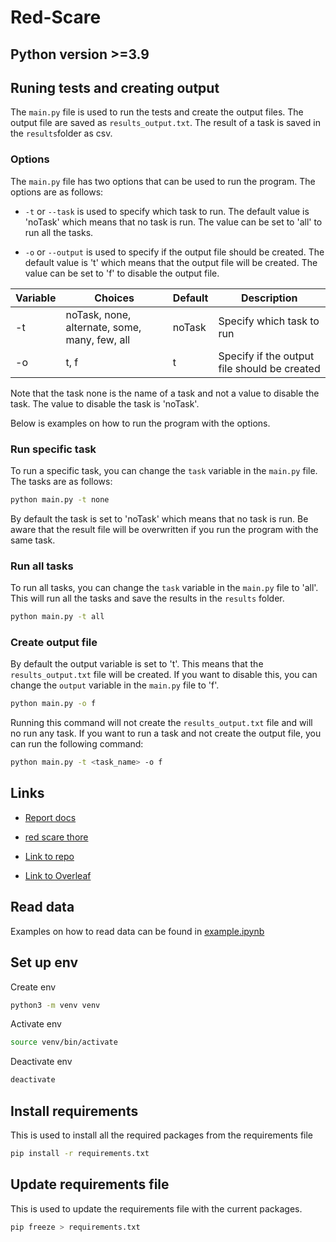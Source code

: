 # Red-Scare

## Python version >=3.9

## Runing tests and creating output
The `main.py` file is used to run the tests and create the output files. The output file are saved as `results_output.txt`. The result of a task is saved in the `results`folder as csv.

### Options
The `main.py` file has two options that can be used to run the program. The options are as follows:

- `-t` or `--task` is used to specify which task to run. The default value is 'noTask' which means that no task is run. The value can be set to 'all' to run all the tasks.

- `-o` or `--output` is used to specify if the output file should be created. The default value is 't' which means that the output file will be created. The value can be set to 'f' to disable the output file.

<!-- table showing choices for vars -->
| Variable | Choices | Default | Description |
| --- | --- | --- | --- |
| -t | noTask, none, alternate, some, many, few, all | noTask | Specify which task to run |
| -o | t, f | t | Specify if the output file should be created |

Note that the task none is the name of a task and not a value to disable the task. The value to disable the task is 'noTask'.

Below is examples on how to run the program with the options.

### Run specific task
To run a specific task, you can change the `task` variable in the `main.py` file. The tasks are as follows:

```bash
python main.py -t none
```
By default the task is set to 'noTask' which means that no task is run. Be aware that the result file will be overwritten if you run the program with the same task.

### Run all tasks
To run all tasks, you can change the `task` variable in the `main.py` file to 'all'. This will run all the tasks and save the results in the `results` folder.

```bash
python main.py -t all
```

### Create output file
By default the output variable is set to 't'. This means that the `results_output.txt` file will be created. If you want to disable this, you can change the `output` variable in the `main.py` file to 'f'.

```bash
python main.py -o f
```
Running this command will not create the `results_output.txt` file and will no run any task.
If you want to run a task and not create the output file, you can run the following command:

```bash
python main.py -t <task_name> -o f
```



## Links
- [Report docs](https://drive.google.com/drive/folders/1W_EWitnYJpkVWnakoz5EF27qoRUI0tSa?usp=drive_link)

- [red scare thore](https://github.com/thorehusfeldt/algdes-labs/tree/master/red-scare)

- [Link to repo](https://github.com/borchand/Red-Scare)

- [Link to Overleaf ](https://www.overleaf.com/project/67223c5d16737d416959d718)

## Read data
Examples on how to read data can be found in [example.ipynb](example.ipynb)

## Set up env
Create env
```bash
python3 -m venv venv
```
Activate env
```bash
source venv/bin/activate
```
Deactivate env
```bash
deactivate
```

## Install requirements
This is used to install all the required packages from the requirements file
```bash
pip install -r requirements.txt
```

## Update requirements file
This is used to update the requirements file with the current packages.
```bash
pip freeze > requirements.txt
```

